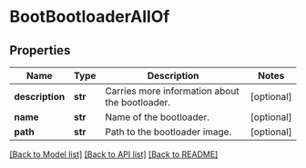 # BootBootloaderAllOf

## Properties
Name | Type | Description | Notes
------------ | ------------- | ------------- | -------------
**description** | **str** | Carries more information about the bootloader.   | [optional] 
**name** | **str** | Name of the bootloader.   | [optional] 
**path** | **str** | Path to the bootloader image.    | [optional] 

[[Back to Model list]](../README.md#documentation-for-models) [[Back to API list]](../README.md#documentation-for-api-endpoints) [[Back to README]](../README.md)


